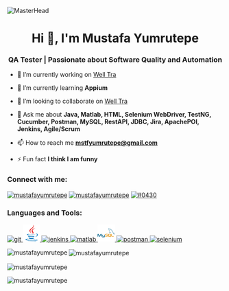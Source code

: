
![MasterHead](https://media.licdn.com/dms/image/v2/D4D16AQH39wMkqmWb3Q/profile-displaybackgroundimage-shrink_350_1400/profile-displaybackgroundimage-shrink_350_1400/0/1722449858604?e=1732752000&v=beta&t=vYbZRTg5E67avTCLFgaLB3uBC1OcRc-zOaXs-mxA-7Q)


<h1 align="center">Hi 👋, I'm Mustafa Yumrutepe</h1>
<h3 align="center">QA Tester | Passionate about Software Quality and Automation</h3>


- 🔭 I’m currently working on [Well Tra](https://github.com/mustafayumrutepe/WellTra.git)

- 🌱 I’m currently learning **Appium**

- 👯 I’m looking to collaborate on [Well Tra](https://github.com/mustafayumrutepe/WellTra.git)

- 💬 Ask me about **Java, Matlab, HTML, Selenium WebDriver, TestNG, Cucumber, Postman, MySQL, RestAPI, JDBC, Jira, ApachePOI, Jenkins, Agile/Scrum**

- 📫 How to reach me **mstfyumrutepe@gmail.com**

- ⚡ Fun fact **I think I am funny**

<h3 align="left">Connect with me:</h3>
<p align="left">
<a href="https://www.linkedin.com/in/mustafayumrutepe?lipi=urn%3Ali%3Apage%3Ad_flagship3_profile_view_base_contact_details%3BCi4x%2F6nBT5C2ACqqNSRzYA%3D%3D" target="blank"><img align="center" src="https://raw.githubusercontent.com/rahuldkjain/github-profile-readme-generator/master/src/images/icons/Social/linked-in-alt.svg" alt="mustafayumrutepe" height="30" width="40" /></a>
<a href="https://www.youtube.com/@YUMRUTEPE" target="blank"><img align="center" src="https://raw.githubusercontent.com/rahuldkjain/github-profile-readme-generator/master/src/images/icons/Social/youtube.svg" alt="mustafayumrutepe" height="30" width="40" /></a>
<a href="https://discord.gg/#0430" target="blank"><img align="center" src="https://raw.githubusercontent.com/rahuldkjain/github-profile-readme-generator/master/src/images/icons/Social/discord.svg" alt="#0430" height="30" width="40" /></a>
</p>

<h3 align="left">Languages and Tools:</h3>
<p align="left"> <a href="https://git-scm.com/" target="_blank" rel="noreferrer"> <img src="https://www.vectorlogo.zone/logos/git-scm/git-scm-icon.svg" alt="git" width="40" height="40"/> </a> <a href="https://www.java.com" target="_blank" rel="noreferrer"> <img src="https://raw.githubusercontent.com/devicons/devicon/master/icons/java/java-original.svg" alt="java" width="40" height="40"/> </a> <a href="https://www.jenkins.io" target="_blank" rel="noreferrer"> <img src="https://www.vectorlogo.zone/logos/jenkins/jenkins-icon.svg" alt="jenkins" width="40" height="40"/> </a> <a href="https://www.mathworks.com/" target="_blank" rel="noreferrer"> <img src="https://upload.wikimedia.org/wikipedia/commons/2/21/Matlab_Logo.png" alt="matlab" width="40" height="40"/> </a> <a href="https://www.mysql.com/" target="_blank" rel="noreferrer"> <img src="https://raw.githubusercontent.com/devicons/devicon/master/icons/mysql/mysql-original-wordmark.svg" alt="mysql" width="40" height="40"/> </a> <a href="https://postman.com" target="_blank" rel="noreferrer"> <img src="https://www.vectorlogo.zone/logos/getpostman/getpostman-icon.svg" alt="postman" width="40" height="40"/> </a> <a href="https://www.selenium.dev" target="_blank" rel="noreferrer"> <img src="https://raw.githubusercontent.com/detain/svg-logos/780f25886640cef088af994181646db2f6b1a3f8/svg/selenium-logo.svg" alt="selenium" width="40" height="40"/> </a> </p>

<p><img align="left" src="https://github-readme-stats.vercel.app/api/top-langs?username=mustafayumrutepe&show_icons=true&locale=en&layout=compact" alt="mustafayumrutepe" /></p>

<p>&nbsp;<img align="center" src="https://github-readme-stats.vercel.app/api?username=mustafayumrutepe&show_icons=true&locale=en" alt="mustafayumrutepe" /></p>

<p><img align="center" src="https://github-readme-streak-stats.herokuapp.com/?user=mustafayumrutepe&" alt="mustafayumrutepe" /></p>
<p align="left"> <img src="https://komarev.com/ghpvc/?username=mustafayumrutepe&label=Profile%20views&color=0e75b6&style=flat" alt="mustafayumrutepe" /> </p>
